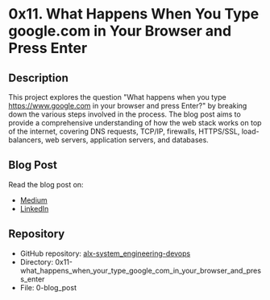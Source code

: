 # 0x11. What Happens When You Type google.com in Your Browser and Press Enter

## Description

This project explores the question "What happens when you type https://www.google.com in your browser and press Enter?" by breaking down the various steps involved in the process. The blog post aims to provide a comprehensive understanding of how the web stack works on top of the internet, covering DNS requests, TCP/IP, firewalls, HTTPS/SSL, load-balancers, web servers, application servers, and databases.

## Blog Post

Read the blog post on:

- [Medium](https://medium.com/@amankflom23/what-happens-when-you-type-google-com-in-your-browser-and-press-enter-28b1a2d2ccba)
- [LinkedIn](https://www.linkedin.com/feed/update/urn:li:share:7184625304009654273/)

## Repository

- GitHub repository: [alx-system_engineering-devops](https://github.com/username/alx-system_engineering-devops)
- Directory: 0x11-what_happens_when_your_type_google_com_in_your_browser_and_press_enter
- File: 0-blog_post

